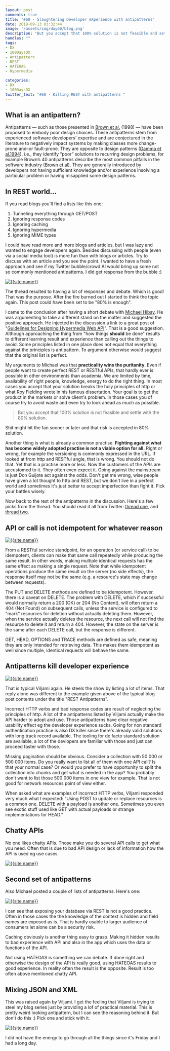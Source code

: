 ```yaml
---
layout: post
comments: true
title: "#60 - Slaughtering Developer eXperience with antipatterns"
date: 2019-09-13 03:32:44
image: '/assets/img/day60/blog.png'
description: "But you accept that 100% solution is not feasible and settle with the 80% solution."
handles: "" 
tags:
- DX 
- 100DaysDX
- Antipattern
- REST
- HATEOAS
- Hypermedia

categories:
- DX
- 100DaysDX
twitter_text: "#60 - Killing REST with antipatterns "
---
```


## What is an antipattern?

Antipatterns — such as those presented in [Brown et al.](https://dl.acm.org/citation.cfm?id=280487) (1998) — have been proposed to embody poor design choices. These antipatterns stem from experienced software developers’  expertise  and  are  conjectured  in  the  literature  to  negatively  impact systems by making classes more change-prone and–or fault-prone. They are opposite to  design  patterns  ([Gamma  et  al.1994](http://asi.insa-rouen.fr/enseignement/siteUV/genie_logiciel/supports/ressources/exemples_de_la_vie_reelle_pour_illustrer_pattern.pdf)),  i.e.,  they  identify  “poor”  solutions  to recurring design problems, for example Brown’s 40 antipatterns describe the most common  pitfalls  in  the  software  industry  ([Brown  et  al](https://dl.acm.org/citation.cfm?id=280487)).  They  are  generally introduced  by  developers  not  having  sufficient  knowledge  and/or  experience  insolving a particular problem or having misapplied some design patterns.

## In REST world...

If you read blogs you'll find a lists like this one: 

1. Tunneling everything through GET/POST
2. Ignoring response codes
3. Ignoring caching
4. Ignoring hypermedia
5. Ignoring MIME types

I could have read more and more blogs and articles, but I was lazy and wanted to engage developers again. Besides discussing with people (even via a social media tool) is more fun than with blogs or articles. Try to discuss with an article and you see the point. I wanted to have a fresh approach and see if my Twitter bubble/crowd AI would bring up some not so commonly mentioned antipatterns. I did get response from the bubble :) 

<a href="https://twitter.com/Jarkko_Moilanen/status/1172506899658547201"><img itemprop="image" src="/assets/img/day60/jarkko.png" alt="{{site.name}}"></a>

The thread resulted to having a lot of responses and debate. Which is good! That was the purpose. After the fire burned out I started to think the topic again. This post could have been set to be "80% is enough". 

I came to the conclusion after having a short debate with [Michael Hibay](https://twitter.com/hibaymj). He was argumenting to take a different stand on the matter and suggested the positive approach. He injected in the discussion a link to a great post of "[Guidelines for Designing Hypermedia Web API](https://blog.michaelhibay.com/2017/03/29/development-guidelines-for-hypermedia-apis/)". That is a good suggestion. Although approaching the thing from "how things **should** be done" results to different learning result and experience than calling out the things to avoid. Some principles listed in one place does not equal that everything against the principles is antipattern. To argument otherwise would suggest that the original list is perfect. 

My arguments to Michael was that **practicality wins the puritanity**. Even if people want to create perfect REST or RESTful APIs, that hardly ever is possible in other environments than academia. We are limited by time, availability of right people, knowledge, energy to do the right thing. In most cases you accept that your solution breaks the holy principles of http or what Roy Fielding wrote in his famous dissertation. Your goal is to get the product in the markets or solve client's problem. In those cases you of course try to avoid waste and even try to look ahead as much as possible. 

<blockquote>But you accept that 100% solution is not feasible and settle with the 80% solution. </blockquote>

Shit might hit the fan sooner or later and that risk is accepted in 80% solution. 

Another thing is what is already a common practise. **Fighting against what has become widely adopted practise is not a viable option for all.** Right or wrong, for example the versioning is commonly expressed in the URL. If looked at from http and RESTful angle, that is wrong. You should not do that. Yet that is a practise more or less. Now the customers of the APIs are accustomed to it. They often even expect it. Going against the mainstream is just Don Guijote act against the odds. Don't get me wrong, wise people have given a lot thought to http and REST, but we don't live in a perfect world and sometimes it's just better to accept imperfection than fight it. Pick your battles wisely.  

Now back to the rest of the antipatterns in the discussion. Here's a few picks from the thread. You should read it all from Twitter: [thread one](https://twitter.com/Jarkko_Moilanen/status/1172506899658547201), and [thread two](https://twitter.com/anttiviljami/status/1172510397598982144). 

## API or call is not idempotent for whatever reason

<a href="https://twitter.com/mt_marko/status/1172521995503833093"><img itemprop="image" src="/assets/img/day60/marko.png" alt="{{site.name}}"></a>

From a RESTful service standpoint, for an operation (or service call) to be idempotent, clients can make that same call repeatedly while producing the same result. In other words, making multiple identical requests has the same effect as making a single request. Note that while idempotent operations produce the same result on the server (no side effects), the response itself may not be the same (e.g. a resource's state may change between requests).

The PUT and DELETE methods are defined to be idempotent. However, there is a caveat on DELETE. The problem with DELETE, which if successful would normally return a 200 (OK) or 204 (No Content), will often return a 404 (Not Found) on subsequent calls, unless the service is configured to "mark" resources for deletion without actually deleting them. However, when the service actually deletes the resource, the next call will not find the resource to delete it and return a 404. However, the state on the server is the same after each DELETE call, but the response is different.

GET, HEAD, OPTIONS and TRACE methods are defined as safe, meaning they are only intended for retrieving data. This makes them idempotent as well since multiple, identical requests will behave the same.

## Antipatterns kill developer experience

<a href="https://twitter.com/anttiviljami/status/1172510397598982144"><img itemprop="image" src="/assets/img/day60/viljami.png" alt="{{site.name}}"></a>

That is typical Viljami again. He steels the show by listing a lot of items. That reply alone was different to the example given above of the typical blog post contents under the title "REST Antipatterns". 

Incorrect HTTP verbs and bad response codes are result of neglecting the principles of http. A lot of the antipatterns listed by Viljami actually make the API harder to adopt and use. Those antipatterns have clear negative usability effect eg the developer experience sucks. Going for non standard authentication practice is also DX killer since there's already valid solutions with long track record available. The tooling for de facto standard solution are available, a lot of the devlopers are familiar with those and just can proceed faster with those. 

Missing pagination should be obvious. Consider a collection with 50 000 or 500 000 items. Do you really want to list all of them with one API call? Is that your normal case? Or would you prefer to have opportunity to split the collection into chunks and get what is needed in the app? You probably don't want to list those 500 000 items in one view for example. That is not good for network resources point of view either. 

When asked what are examples of incorrect HTTP verbs, Viljami responded very much what I expected: "Using POST to update or replace resources is a common one. DELETE with a payload is another one. Sometimes you even see exotic stuff used like GET with actual payloads or  strange implementations for HEAD." 

## Chatty APIs

No one likes chatty APIs. Those make you do several API calls to get what you need. Often that is due to bad API design or lack of information how the API is used eg use cases. 

<a href="https://twitter.com/anttiviljami/status/1172514117544026112"><img itemprop="image" src="/assets/img/day60/viljami2.png" alt="{{site.name}}"></a>

## Second set of antipatterns

Also Michael posted a couple of lists of antipatterns. Here's one: 

<a href="https://twitter.com/hibaymj/status/1172538440170299398"><img itemprop="image" src="/assets/img/day60/michael.png" alt="{{site.name}}"></a>

I can see that exposing your database via REST is not a good practice. Often in those cases the the knowledge of the context is hidden and field names are exposed as is. That is hardly usable to larger audience of consumers let alone can be a security risk. 

Caching obviously is another thing easy to grasp. Making it hidden results to bad experience with API and also in the app which uses the data or functions of the API. 

Not using HATEOAS is something we can debate. If done right and otherwise the design of the API is really good, using HATEOAS results to good experience. In reality often the result is the opposite. Result is too often above mentioned chatty API.  

## Mixing JSON and XML

This was raised again by Viljami. I get the feeling that Viljami is trying to steel my blog series just by providing a lof of practical material. This is pretty weird looking antipattern, but I can see the reasoning behind it. But don't do this :) Pick one and stick with it. 

<a href="https://twitter.com/anttiviljami/status/1172555294817378305"><img itemprop="image" src="/assets/img/day60/viljami3.png" alt="{{site.name}}"></a>

I did not have the energy to go through all the things since it's Friday and I had a long day. 
